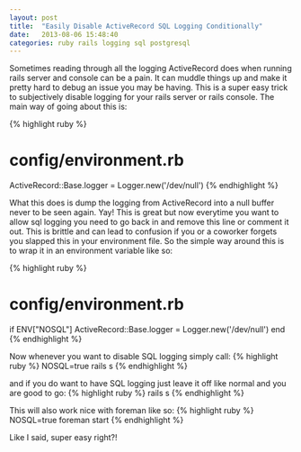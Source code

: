 ```yaml
---
layout: post
title:  "Easily Disable ActiveRecord SQL Logging Conditionally"
date:   2013-08-06 15:48:40
categories: ruby rails logging sql postgresql
---
```

Sometimes reading through all the logging ActiveRecord does  when running rails server and console can be a pain. 
It can muddle things up and make it pretty hard to debug an issue you may be having. This is a super easy trick to 
subjectively disable logging for your rails server or rails console. The main way of going about this is:

{% highlight ruby %}
  # config/environment.rb
  ActiveRecord::Base.logger = Logger.new('/dev/null')
{% endhighlight %}

What this does is dump the logging from ActiveRecord into a null buffer never to
be seen again. Yay! This is great but now everytime you want to allow sql
logging you need to go back in and remove this line or comment it out. This is
brittle and can lead to confusion if you or a coworker forgets you slapped this
in your environment file. So the simple way around this is to wrap it in an
environment  variable like so:

{% highlight ruby %}
  # config/environment.rb
  if ENV["NOSQL"]
    ActiveRecord::Base.logger = Logger.new('/dev/null')
  end
{% endhighlight %}

Now whenever you want to disable SQL logging simply call:
{% highlight ruby %}
  NOSQL=true rails s
{% endhighlight %}

and if you do want to have SQL logging just leave it off like normal and you are
good to go:
{% highlight ruby %}
  rails s
{% endhighlight %}

This will also work nice with foreman like so:
{% highlight ruby %}
  NOSQL=true foreman start
{% endhighlight %}

Like I said, super easy right?! 
